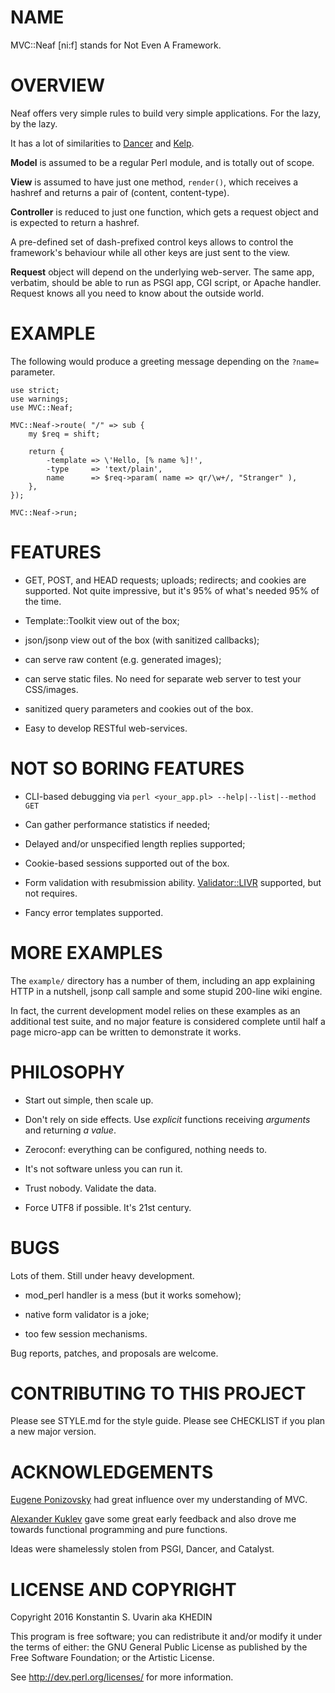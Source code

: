 # NAME

MVC::Neaf [ni:f] stands for Not Even A Framework.

# OVERVIEW

Neaf offers very simple rules to build very simple applications.
For the lazy, by the lazy.

It has a lot of similarities to
[Dancer](https://metacpan.org/pod/Dancer2) and
[Kelp](https://metacpan.org/pod/Kelp).

**Model** is assumed to be a regular Perl module, and is totally out of scope.

**View** is assumed to have just one method, `render()`,
which receives a hashref and returns a pair of (content, content-type).

**Controller** is reduced to just one function, which gets a request object
and is expected to return a hashref.

A pre-defined set of dash-prefixed control keys allows to control the
framework's behaviour while all other keys are just sent to the view.

**Request** object will depend on the underlying web-server.
The same app, verbatim, should be able to run as PSGI app, CGI script, or
Apache handler.
Request knows all you need to know about the outside world.

# EXAMPLE

The following would produce a greeting message depending
on the `?name=` parameter.

    use strict;
    use warnings;
    use MVC::Neaf;

    MVC::Neaf->route( "/" => sub {
		my $req = shift;

		return {
			-template => \'Hello, [% name %]!',
			-type     => 'text/plain',
			name      => $req->param( name => qr/\w+/, "Stranger" ),
		},
    });

    MVC::Neaf->run;

# FEATURES

* GET, POST, and HEAD requests; uploads; redirects; and cookies
are supported.
Not quite impressive, but it's 95% of what's needed 95% of the time.

* Template::Toolkit view out of the box;

* json/jsonp view out of the box (with sanitized callbacks);

* can serve raw content (e.g. generated images);

* can serve static files.
No need for separate web server to test your CSS/images.

* sanitized query parameters and cookies out of the box.

* Easy to develop RESTful web-services.

# NOT SO BORING FEATURES

* CLI-based debugging via `perl <your_app.pl> --help|--list|--method GET`

* Can gather performance statistics if needed;

* Delayed and/or unspecified length replies supported;

* Cookie-based sessions supported out of the box.

* Form validation with resubmission ability.
[Validator::LIVR](https://metacpan.org/pod/Validator::LIVR)
supported, but not requires.

* Fancy error templates supported.

# MORE EXAMPLES

The `example/` directory has a number of them, including an app explaining
HTTP in a nutshell, jsonp call sample and some stupid 200-line wiki engine.

In fact, the current development model relies on these examples
as an additional test suite, and no major feature is considered complete
until half a page micro-app can be written to demonstrate it works.

# PHILOSOPHY

* Start out simple, then scale up.

* Don't rely on side effects. Use *explicit* functions receiving *arguments*
and returning *a value*.

* Zeroconf: everything can be configured, nothing needs to.

* It's not software unless you can run it.

* Trust nobody. Validate the data.

* Force UTF8 if possible. It's 21st century.

# BUGS

Lots of them. Still under heavy development.

* mod\_perl handler is a mess (but it works somehow);

* native form validator is a joke;

* too few session mechanisms.

Bug reports, patches, and proposals are welcome.

# CONTRIBUTING TO THIS PROJECT

Please see STYLE.md for the style guide.
Please see CHECKLIST if you plan a new major version.

# ACKNOWLEDGEMENTS

[Eugene Ponizovsky](https://github.com/iph0)
had great influence over my understanding of MVC.

[Alexander Kuklev](https://github.com/akuklev)
gave some great early feedback
and also drove me towards functional programming and pure functions.

Ideas were shamelessly stolen from PSGI, Dancer, and Catalyst.

# LICENSE AND COPYRIGHT

Copyright 2016 Konstantin S. Uvarin aka KHEDIN

This program is free software; you can redistribute it and/or modify it
under the terms of either: the GNU General Public License as published
by the Free Software Foundation; or the Artistic License.

See http://dev.perl.org/licenses/ for more information.

